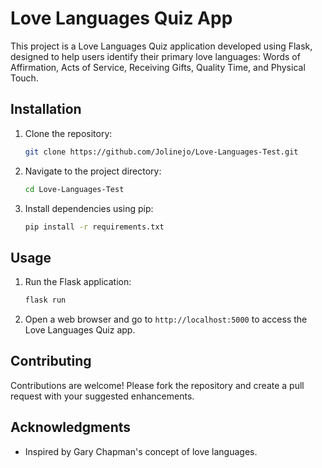 # Love Languages Quiz App

This project is a Love Languages Quiz application developed using Flask, designed to help users identify their primary love languages: Words of Affirmation, Acts of Service, Receiving Gifts, Quality Time, and Physical Touch.

## Installation

1. Clone the repository:
   ```bash
   git clone https://github.com/Jolinejo/Love-Languages-Test.git
   ```
2. Navigate to the project directory:
   ```bash
   cd Love-Languages-Test
   ```
3. Install dependencies using pip:
   ```bash
   pip install -r requirements.txt
   ```

## Usage

1. Run the Flask application:
   ```bash
   flask run
   ```
2. Open a web browser and go to `http://localhost:5000` to access the Love Languages Quiz app.

## Contributing

Contributions are welcome! Please fork the repository and create a pull request with your suggested enhancements.

## Acknowledgments

- Inspired by Gary Chapman's concept of love languages.
